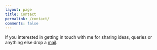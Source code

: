 ```yaml
---
layout: page
title: Contact
permalink: /contact/
comments: false
---
```


If you interested in getting in touch with me for sharing ideas, queries or anything else drop a [mail](mailto:atish.goswami@gmail.com).